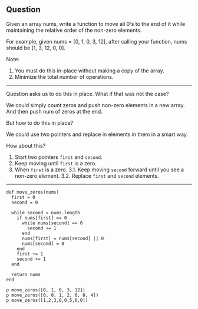 ## Question
Given an array nums, write a function to move all 0's to the end of it while maintaining the relative order of the non-zero elements.

For example, given nums = [0, 1, 0, 3, 12], after calling your function, nums should be [1, 3, 12, 0, 0].

Note:
1. You must do this in-place without making a copy of the array.
2. Minimize the total number of operations.

------------------------------------------------------------------------------

Question asks us to do this in place. What if that was not the case?

We could simply count zeros and push non-zero elements in a new array. And then push num of zeros at the end.

But how to do this in place?

We could use two pointers and replace in elements in them in a smart way.

How about this?
1. Start two pointers `first` and `second`.
2. Keep moving until `first` is a zero.
3. When `first` is a zero.
  3.1. Keep moving `second` forward until you see a non-zero element.
  3.2. Replace `first` and `second` elements.

------------------------------------------------------------------------------

```
def move_zeros(nums)
  first = 0
  second = 0

  while second < nums.length
    if nums[first] == 0
      while nums[second] == 0
        second += 1
      end
      nums[first] = nums[second] || 0
      nums[second] = 0
    end
    first += 1
    second += 1
  end

  return nums
end

p move_zeros([0, 1, 0, 3, 12])
p move_zeros([0, 0, 1, 2, 0, 0, 4])
p move_zeros([1,2,3,0,0,5,0,0])
```

